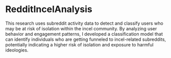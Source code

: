 # RedditIncelAnalysis
This research uses subreddit activity data to detect and classify users who may be at risk of isolation within the incel community. By analyzing user behavior and engagement patterns, I developed a classification model that can identify individuals who are getting funneled to incel-related subreddits, potentially indicating a higher risk of isolation and exposure to harmful ideologies.
